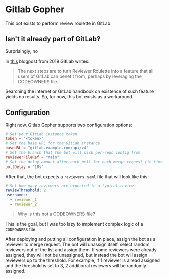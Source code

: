 # Gitlab Gopher

This bot exists to perform review roulette in GitLab.

## Isn't it already part of GitLab?

Surprisingly, no

In [this](https://about.gitlab.com/blog/2019/10/23/reviewer-roulette-one-year-on/) blogpost from 2019 GitLab writes:

> The next steps are to turn Reviewer Roulette into a feature that all users of GitLab can benefit from, perhaps by leveraging the CODEOWNERS file.

Searching the internet or GitLab handbook on existence of such feature yields no results. So, for now, this bot exists as a workaround.

## Configuration

Right now, Gitlab Gopher supports two configuration options:

``` toml
# Set your GitLab instance token
token = "<token>"
# Set the base URL for the GitLab instance
baseURL = "gitlab.example.com/api/v4"
# Set the branch that the bot will pick per-repo config from
reviewerFileRef = "main"
# Set the delay amount after each poll for each merge request (in time.Duration format)
pollDelay = "10s"
```

After that, the bot expects a `reviewers.yaml` file that will look like this:

``` yaml
# Set how many reviewers are expected in a typical review
reviewThreshold: 2
usernames:
  - reviewer_1
  - reviewer_2
```

> Why is this not a CODEOWNERS file?

This is the goal, but I was too lazy to implement complex logic of a `CODEOWNERS` file.

After deploying and putting all configuration in place, assign the bot as a reviewer to merge request. The bot will unassign itself, select random reviewers out of the list and assign them. If some reviewers were already assigned, they will not be unassigned, but instead the bot will assign reviewers up to the threshold. For example, if 1 reviewer is alread assigned and the threshold is set to 3, 2 additional reviewers will be randomly assigned.
